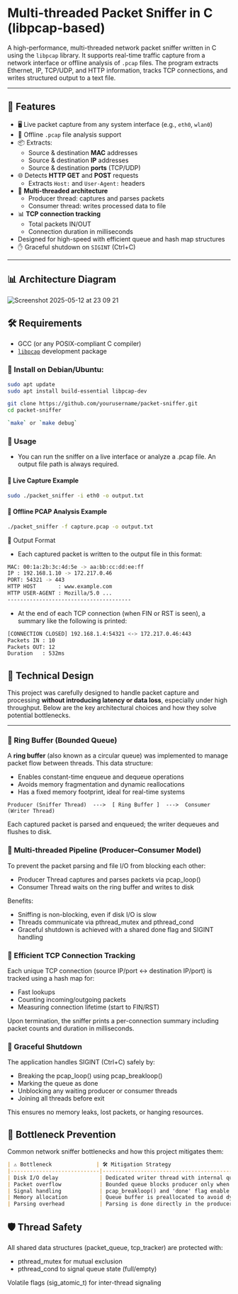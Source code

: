 # Multi-threaded Packet Sniffer in C (libpcap-based)

A high-performance, multi-threaded network packet sniffer written in C using the `libpcap` library. It supports real-time traffic capture from a network interface or offline analysis of `.pcap` files. The program extracts Ethernet, IP, TCP/UDP, and HTTP information, tracks TCP connections, and writes structured output to a text file.

---

## 📌 Features

- 🖥️ Live packet capture from any system interface (e.g., `eth0`, `wlan0`)
- 📁 Offline `.pcap` file analysis support
- 📦 Extracts:
  - Source & destination **MAC** addresses
  - Source & destination **IP** addresses
  - Source & destination **ports** (TCP/UDP)
- 🌐 Detects **HTTP GET** and **POST** requests
  - Extracts `Host:` and `User-Agent:` headers
- 🧵 **Multi-threaded architecture**
  - Producer thread: captures and parses packets
  - Consumer thread: writes processed data to file
- 📊 **TCP connection tracking**
  - Total packets IN/OUT
  - Connection duration in milliseconds
- Designed for high-speed with efficient queue and hash map structures
- ✋ Graceful shutdown on `SIGINT` (Ctrl+C)

---

## 📊 Architecture Diagram

![Screenshot 2025-05-12 at 23 09 21](https://github.com/user-attachments/assets/40b6b03f-a5c3-4a1d-a2c3-dc9ccfb776c3)

## 🛠️ Requirements

- GCC (or any POSIX-compliant C compiler)
- [`libpcap`](https://www.tcpdump.org/) development package

### 🐧 Install on Debian/Ubuntu:

```bash
sudo apt update
sudo apt install build-essential libpcap-dev

git clone https://github.com/yourusername/packet-sniffer.git
cd packet-sniffer

`make` or `make debug`
```

### 🚀 Usage
- You can run the sniffer on a live interface or analyze a .pcap file. An output file path is always required.

#### 🔴 Live Capture Example

``` bash
sudo ./packet_sniffer -i eth0 -o output.txt
```

#### 📂 Offline PCAP Analysis Example

``` bash
./packet_sniffer -f capture.pcap -o output.txt
```

📝 Output Format
- Each captured packet is written to the output file in this format:

``` bash
MAC: 00:1a:2b:3c:4d:5e -> aa:bb:cc:dd:ee:ff
IP : 192.168.1.10 -> 172.217.0.46
PORT: 54321 -> 443
HTTP HOST       : www.example.com
HTTP USER-AGENT : Mozilla/5.0 ...
---------------------------------------
```

- At the end of each TCP connection (when FIN or RST is seen), a summary like the following is printed:

``` bash
[CONNECTION CLOSED] 192.168.1.4:54321 <-> 172.217.0.46:443
Packets IN : 10
Packets OUT: 12
Duration   : 532ms
```

## 🔧 Technical Design

This project was carefully designed to handle packet capture and processing **without introducing latency or data loss**, especially under high throughput. Below are the key architectural choices and how they solve potential bottlenecks.

---

### 🔁 Ring Buffer (Bounded Queue)

A **ring buffer** (also known as a circular queue) was implemented to manage packet flow between threads. This data structure:

- Enables constant-time enqueue and dequeue operations
- Avoids memory fragmentation and dynamic reallocations
- Has a fixed memory footprint, ideal for real-time systems

```text
Producer (Sniffer Thread)  --->  [ Ring Buffer ]  --->  Consumer (Writer Thread)
```

Each captured packet is parsed and enqueued; the writer dequeues and flushes to disk.

### 🧵 Multi-threaded Pipeline (Producer–Consumer Model)

To prevent the packet parsing and file I/O from blocking each other:

- Producer Thread captures and parses packets via pcap_loop()
- Consumer Thread waits on the ring buffer and writes to disk

Benefits:

- Sniffing is non-blocking, even if disk I/O is slow
- Threads communicate via pthread_mutex and pthread_cond
- Graceful shutdown is achieved with a shared done flag and SIGINT handling

### 🧵 Efficient TCP Connection Tracking

Each unique TCP connection (source IP/port <-> destination IP/port) is tracked using a hash map for:

- Fast lookups
- Counting incoming/outgoing packets
- Measuring connection lifetime (start to FIN/RST)

Upon termination, the sniffer prints a per-connection summary including packet counts and duration in milliseconds.

### 🧵 Graceful Shutdown

The application handles SIGINT (Ctrl+C) safely by:

- Breaking the pcap_loop() using pcap_breakloop()
- Marking the queue as done
- Unblocking any waiting producer or consumer threads
- Joining all threads before exit

This ensures no memory leaks, lost packets, or hanging resources.

## 🧼 Bottleneck Prevention

Common network sniffer bottlenecks and how this project mitigates them:

```markdown
| ⚠️ Bottleneck              | 🛠️ Mitigation Strategy                                              |
|----------------------------|---------------------------------------------------------------------|
| Disk I/O delay             | Dedicated writer thread with internal queue                         |
| Packet overflow            | Bounded queue blocks producer only when full                        |
| Signal handling            | pcap_breakloop() and 'done' flag enable graceful shutdown           |
| Memory allocation          | Queue buffer is preallocated to avoid dynamic allocation delay      |
| Parsing overhead           | Parsing is done directly in the producer thread for CPU cache usage |
```

## 🛡️ Thread Safety

All shared data structures (packet_queue, tcp_tracker) are protected with:

- pthread_mutex for mutual exclusion
- pthread_cond to signal queue state (full/empty)

Volatile flags (sig_atomic_t) for inter-thread signaling


